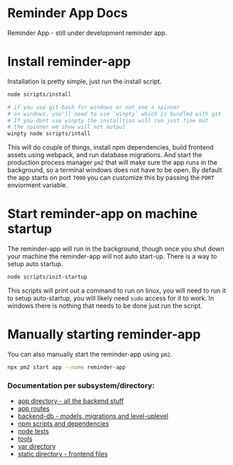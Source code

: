 # Reminder App Docs

Reminder App - still under development reminder app.

# Install reminder-app

Installation is pretty simple, just run the install script.
```bash
node scripts/install

# if you use git-bash for windows or not see a spinner
# on windows, you'll need to use `winpty` which is bundled with git
# If you dont use winpty the installtion will run just fine but
# the spinner we show will not output
winpty node scripts/intall
```

This will do couple of things, install npm dependencies, build
frontend assets using webpack, and run database migrations. And
start the production process manager `pm2` that will make sure the app
runs in the background, so a terminal windows does not have to be open.
By default the app starts on port `7000` you can customize this by passing
the `PORT` enviorment variable.

# Start reminder-app on machine startup

The reminder-app will run in the background, though once you shut down
your machine the reminder-app will not auto start-up. There is a way to setup
auto startup.

```bash
node scripts/init-startup
```

<!-- TODO: figure out what this does on macos -->
This scripts will print out a command to run on linux, you will
need to run it to setup auto-startup, you will likely need `sudo`
access for it to work. In windows there is nothing that needs to be done
just run the script.

# Manually starting reminder-app

You can also manually start the reminder-app using `pm2`.
```bash
npx pm2 start app --name reminder-app
```

### Documentation per subsystem/directory:
  * [app directory - all the backend stuff](app-directory.md)
  * [app routes](app-directory.md#routes-directory-and-adding-a-route)
  * [backend-db - models, migrations and level-uplevel](app-directory.md#models-directory)
  * [npm scripts and dependencies](npm-scripts-and-dependencies.md)
  * [node tests](node-tests.md)
  * [tools](tools.md)
  * [var directory](var-directory.md)
  * [static directory - frontend files](static-directory.md)

